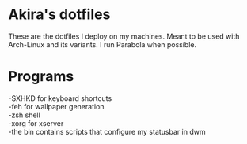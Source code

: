 # Akira's dotfiles
These are the dotfiles I deploy on my machines. Meant to be used with Arch-Linux and its variants. I run Parabola when possible.  

# Programs
-SXHKD for keyboard shortcuts  
-feh for wallpaper generation  
-zsh shell  
-xorg for xserver  
-the bin contains scripts that configure my statusbar in dwm

